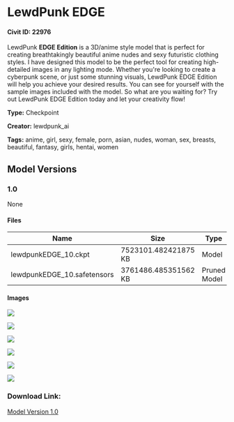 # LewdPunk EDGE

#### Civit ID: 22976

<p>LewdPunk <strong>EDGE Edition</strong> is a 3D/anime style model that is perfect for creating breathtakingly beautiful anime nudes and sexy futuristic clothing styles. I have designed this model to be the perfect tool for creating high-detailed images in any lighting mode. Whether you're looking to create a cyberpunk scene, or just some stunning visuals, LewdPunk EDGE Edition will help you achieve your desired results. You can see for yourself with the sample images included with the model. So what are you waiting for? Try out LewdPunk EDGE Edition today and let your creativity flow!</p>

**Type:** Checkpoint

**Creator:** lewdpunk_ai

**Tags:** anime, girl, sexy, female, porn, asian, nudes, woman, sex, breasts, beautiful, fantasy, girls, hentai, women

## Model Versions

### 1.0

None

#### Files

| Name | Size | Type | Format | Download Url | AutoV1 | AutoV2 | SHA256 | CRC32 | BLAKE3 |
| --- | --- | --- | --- | --- | --- | --- | --- | --- | --- |
| lewdpunkEDGE_10.ckpt | 7523101.482421875 KB | Model | PickleTensor | https://civitai.com/api/download/models/27437?type=Model&format=PickleTensor&size=full&fp=fp16 | 03DFA443 | 334FB2CADD | 334FB2CADD2E0F954F0C42977A0ABFD16FF1BDB41241AA0C058CE1B44C3D0479 | CA61640C | AF04F2C2982C3691A4CB9604C84BF683A8DB25FF04BFF3D1EBA6F2724867270B |
| lewdpunkEDGE_10.safetensors | 3761486.485351562 KB | Pruned Model | SafeTensor | https://civitai.com/api/download/models/27437 | 6E347BEE | 62C9A23F79 | 62C9A23F79381C22977DDD5504DAEDE37F0993817B180D882073C099047B1559 | 67609F79 | 479B3624C6156E1DEB8F8B87BC7E37C2A2C1654B2096B92B8F21403F4BA6587D |

#### Images

<p><img src="https://image.civitai.com/xG1nkqKTMzGDvpLrqFT7WA/e0b1f8a8-15fc-478b-894a-4ea45c5f7600/width=450/301975.jpeg" /></p>

<p><img src="https://image.civitai.com/xG1nkqKTMzGDvpLrqFT7WA/3bda79f7-f85a-473e-2bd4-3f2c7f83a800/width=450/301980.jpeg" /></p>

<p><img src="https://image.civitai.com/xG1nkqKTMzGDvpLrqFT7WA/208fa43d-d2f0-4f5c-9e13-616bacbfb100/width=450/301979.jpeg" /></p>

<p><img src="https://image.civitai.com/xG1nkqKTMzGDvpLrqFT7WA/40206de3-d323-4294-f7d3-3728c3103500/width=450/301978.jpeg" /></p>

<p><img src="https://image.civitai.com/xG1nkqKTMzGDvpLrqFT7WA/5620b619-da0b-4199-fd38-9f1d37777e00/width=450/301977.jpeg" /></p>

<p><img src="https://image.civitai.com/xG1nkqKTMzGDvpLrqFT7WA/acc80fe5-a98e-4e25-5fff-57b720ad3100/width=450/301976.jpeg" /></p>

### Download Link:

[Model Version 1.0](https://civitai.com/api/download/models/27437)

